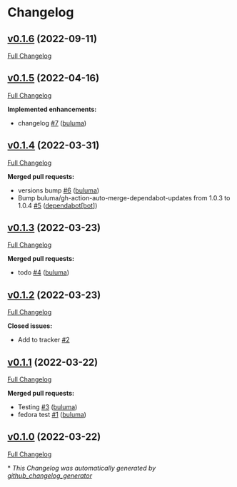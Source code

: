 # Changelog

## [v0.1.6](https://github.com/buluma/ansible-role-ansible_lint/tree/v0.1.6) (2022-09-11)

[Full Changelog](https://github.com/buluma/ansible-role-ansible_lint/compare/v0.1.5...v0.1.6)

## [v0.1.5](https://github.com/buluma/ansible-role-ansible_lint/tree/v0.1.5) (2022-04-16)

[Full Changelog](https://github.com/buluma/ansible-role-ansible_lint/compare/v0.1.4...v0.1.5)

**Implemented enhancements:**

- changelog [\#7](https://github.com/buluma/ansible-role-ansible_lint/pull/7) ([buluma](https://github.com/buluma))

## [v0.1.4](https://github.com/buluma/ansible-role-ansible_lint/tree/v0.1.4) (2022-03-31)

[Full Changelog](https://github.com/buluma/ansible-role-ansible_lint/compare/v0.1.3...v0.1.4)

**Merged pull requests:**

- versions bump [\#6](https://github.com/buluma/ansible-role-ansible_lint/pull/6) ([buluma](https://github.com/buluma))
- Bump buluma/gh-action-auto-merge-dependabot-updates from 1.0.3 to 1.0.4 [\#5](https://github.com/buluma/ansible-role-ansible_lint/pull/5) ([dependabot[bot]](https://github.com/apps/dependabot))

## [v0.1.3](https://github.com/buluma/ansible-role-ansible_lint/tree/v0.1.3) (2022-03-23)

[Full Changelog](https://github.com/buluma/ansible-role-ansible_lint/compare/v0.1.2...v0.1.3)

**Merged pull requests:**

- todo [\#4](https://github.com/buluma/ansible-role-ansible_lint/pull/4) ([buluma](https://github.com/buluma))

## [v0.1.2](https://github.com/buluma/ansible-role-ansible_lint/tree/v0.1.2) (2022-03-23)

[Full Changelog](https://github.com/buluma/ansible-role-ansible_lint/compare/v0.1.1...v0.1.2)

**Closed issues:**

- Add to tracker [\#2](https://github.com/buluma/ansible-role-ansible_lint/issues/2)

## [v0.1.1](https://github.com/buluma/ansible-role-ansible_lint/tree/v0.1.1) (2022-03-22)

[Full Changelog](https://github.com/buluma/ansible-role-ansible_lint/compare/v0.1.0...v0.1.1)

**Merged pull requests:**

- Testing [\#3](https://github.com/buluma/ansible-role-ansible_lint/pull/3) ([buluma](https://github.com/buluma))
- fedora test [\#1](https://github.com/buluma/ansible-role-ansible_lint/pull/1) ([buluma](https://github.com/buluma))

## [v0.1.0](https://github.com/buluma/ansible-role-ansible_lint/tree/v0.1.0) (2022-03-22)

[Full Changelog](https://github.com/buluma/ansible-role-ansible_lint/compare/79088004016ad3c557172a426daa737d58320825...v0.1.0)



\* *This Changelog was automatically generated by [github_changelog_generator](https://github.com/github-changelog-generator/github-changelog-generator)*
